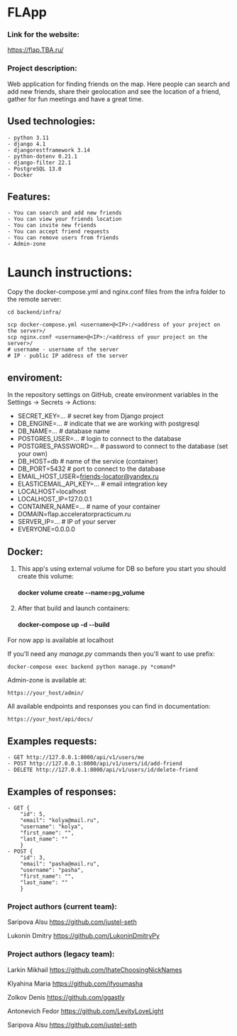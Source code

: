 # FLApp


### Link for the website:

https://flap.TBA.ru/


### Project description:

Web application for finding friends on the map. Here people can search and add new friends, share their geolocation and see the location of a friend, gather for fun meetings and have a great time.


Used technologies:
-
    - python 3.11
    - django 4.1
    - djangorestframework 3.14
    - python-dotenv 0.21.1
    - django-filter 22.1
    - PostgreSQL 13.0
    - Docker


Features:
-
    - You can search and add new friends
    - You can view your friends location
    - You can invite new friends
    - You can accept friend requests
    - You can remove users from friends
    - Admin-zone


# Launch instructions:

Copy the docker-compose.yml and nginx.conf files from the infra folder to the remote server:

```
cd backend/infra/
```

```
scp docker-compose.yml <username>@<IP>:/<address of your project on the server>/
scp nginx.conf <username>@<IP>:/<address of your project on the server>/
# username - username of the server
# IP - public IP address of the server
```

## enviroment:
In the repository settings on GitHub, create environment variables in the Settings -> Secrets -> Actions:
- SECRET_KEY=... # secret key from Django project
- DB_ENGINE=... # indicate that we are working with postgresql
- DB_NAME=... # database name
- POSTGRES_USER=... # login to connect to the database
- POSTGRES_PASSWORD=... # password to connect to the database (set your own)
- DB_HOST=db # name of the service (container)
- DB_PORT=5432 # port to connect to the database
- EMAIL_HOST_USER=friends-locator@yandex.ru
- ELASTICEMAIL_API_KEY=... # email integration key
- LOCALHOST=localhost
- LOCALHOST_IP=127.0.0.1
- CONTAINER_NAME=... # name of your container
- DOMAIN=flap.acceleratorpracticum.ru
- SERVER_IP=... # IP of your server
- EVERYONE=0.0.0.0


## Docker:
1. This app's using external volume for DB so before you start you should create this volume:
    #### docker volume create --name=pg_volume
2. After that build and launch containers:
    #### docker-compose up -d --build
For now app is available at localhost


If you'll need any *manage.py* commands then you'll want to use prefix:

    docker-compose exec backend python manage.py *comand*

Admin-zone is available at:

    https://your_host/admin/

All available endpoints and responses you can find in documentation:

    https://your_host/api/docs/


Examples requests:
-
    - GET http://127.0.0.1:8000/api/v1/users/me
    - POST http://127.0.0.1:8000/api/v1/users/id/add-friend
    - DELETE http://127.0.0.1:8000/api/v1/users/id/delete-friend

Examples of responses:
-
    - GET {
        "id": 5,
        "email": "kolya@mail.ru",
        "username": "kolya",
        "first_name": "",
        "last_name": ""
        }
    - POST {
        "id": 3,
        "email": "pasha@mail.ru",
        "username": "pasha",
        "first_name": "",
        "last_name": ""
        }

### Project authors (current team):

Saripova Alsu
https://github.com/justel-seth

Lukonin Dmitry
https://github.com/LukoninDmitryPy

### Project authors (legacy team):

Larkin Mikhail
https://github.com/IhateChoosingNickNames

Klyahina Maria
https://github.com/ifyoumasha

Zolkov Denis
https://github.com/ggastly

Antonevich Fedor
https://github.com/LevityLoveLight

Saripova Alsu
https://github.com/justel-seth
